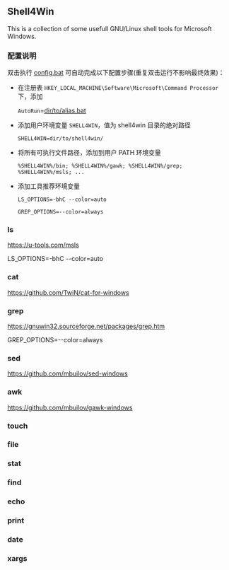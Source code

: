 ## Shell4Win

This is a collection of some usefull GNU/Linux shell tools for Microsoft Windows.

### 配置说明

双击执行 [config.bat](config.bat) 可自动完成以下配置步骤(重复双击运行不影响最终效果)：

* 在注册表 `HKEY_LOCAL_MACHINE\Software\Microsoft\Command Processor` 下，添加
  
  `AutoRun`=[dir/to/alias.bat](alias.bat)

* 添加用户环境变量 `SHELL4WIN`，值为 shell4win 目录的绝对路径

    `SHELL4WIN=dir/to/shell4win/`

* 将所有可执行文件路径，添加到用户 PATH 环境变量

    `%SHELL4WIN%/bin; %SHELL4WIN%/gawk; %SHELL4WIN%/grep; %SHELL4WIN%/msls; ...`

* 添加工具推荐环境变量

    `LS_OPTIONS=-bhC --color=auto`

    `GREP_OPTIONS=--color=always`

### ls

<https://u-tools.com/msls>

LS_OPTIONS=-bhC --color=auto

### cat

<https://github.com/TwiN/cat-for-windows>

### grep

<https://gnuwin32.sourceforge.net/packages/grep.htm>

GREP_OPTIONS=--color=always

### sed

<https://github.com/mbuilov/sed-windows>

### awk

<https://github.com/mbuilov/gawk-windows>

### touch

### file

### stat

### find

### echo

### print

### date

### xargs
